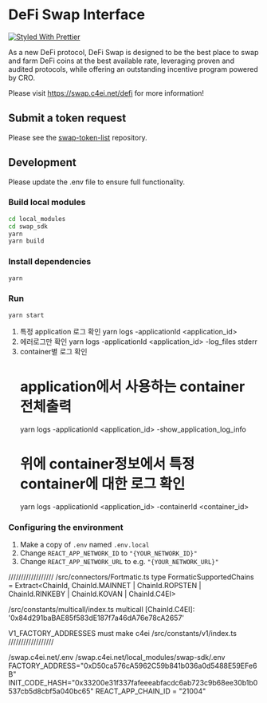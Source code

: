 # DeFi Swap Interface

[![Styled With Prettier](https://img.shields.io/badge/code_style-prettier-ff69b4.svg)](https://prettier.io/)

As a new DeFi protocol, DeFi Swap is designed to be the best place to swap and farm DeFi coins at the best available rate, leveraging proven and audited protocols, while offering an outstanding incentive program powered by CRO.

Please visit https://swap.c4ei.net/defi for more information!

## Submit a token request

Please see the [swap-token-list](https://github.com/crypto-com/swap-token-list) repository.

## Development

Please update the .env file to ensure full functionality.

### Build local modules

```bash
cd local_modules
cd swap_sdk
yarn
yarn build
```

### Install dependencies

```bash
yarn
```

### Run

```bash
yarn start
```
 

1. 특정 application 로그 확인
   yarn logs -applicationId <application_id>
2. 에러로그만 확인
   yarn logs -applicationId <application_id> -log_files stderr
3. container별 로그 확인
   # application에서 사용하는 container 전체출력
   yarn logs -applicationId <application_id> -show_application_log_info
   # 위에 container정보에서 특정 container에 대한 로그 확인
   yarn logs -applicationId <application_id> -containerId <container_id>

### Configuring the environment

1. Make a copy of `.env` named `.env.local`
2. Change `REACT_APP_NETWORK_ID` to `"{YOUR_NETWORK_ID}"`
3. Change `REACT_APP_NETWORK_URL` to e.g. `"{YOUR_NETWORK_URL}"` 



//////////////////
/src/connectors/Fortmatic.ts
type FormaticSupportedChains = Extract<ChainId, ChainId.MAINNET | ChainId.ROPSTEN | ChainId.RINKEBY | ChainId.KOVAN | ChainId.C4EI>

/src/constants/multicall/index.ts
multicall [ChainId.C4EI]: '0x84d291baBAE85f583dE187f7a46dA76e78cA2657'

V1_FACTORY_ADDRESSES must make c4ei 
/src/constants/v1/index.ts
//////////////////

/swap.c4ei.net/.env
/swap.c4ei.net/local_modules/swap-sdk/.env
FACTORY_ADDRESS="0xD50ca576cA5962C59b841b036a0d5488E59EFe6B"
INIT_CODE_HASH="0x33200e31f337fafeeeabfacdc6ab723c9b68ee30b1b0537cb5d8cbf5a040bc65"
REACT_APP_CHAIN_ID = "21004"

